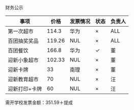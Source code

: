 财务公示


|事项|价格|发票情况|状态|负责人|
|---|---|---|---|---|
|第一次超市|114.3|华为|×|ALL|
|百团抽奖奖品|119.26|NUL|×|ALL|
|百团餐饮|166.8|华为|✓|董|
|迎新小象超市|102.33|NUL|×|董|
|迎新卡牌|33|南理|×|董|
|迎新教育超市|70|NUL|×|汪|
|迎新打印+卡牌|60|NUL|×|汪|

需开学校发票金额：351.59＋提成